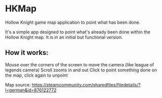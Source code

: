 # HKMap
Hollow Knight game map application to point what has been done.

It's a simple app designed to point what's already been done within the Hollow Knight map.
It is in an initial but functional version.


## How it works:


Mouse over the corners of the screen to move the camera (like league of legends camera)
Scroll zooms in and out
Click to point something done on the map, click again to unpoint

Map source: https://steamcommunity.com/sharedfiles/filedetails/?l=german&id=876122772
